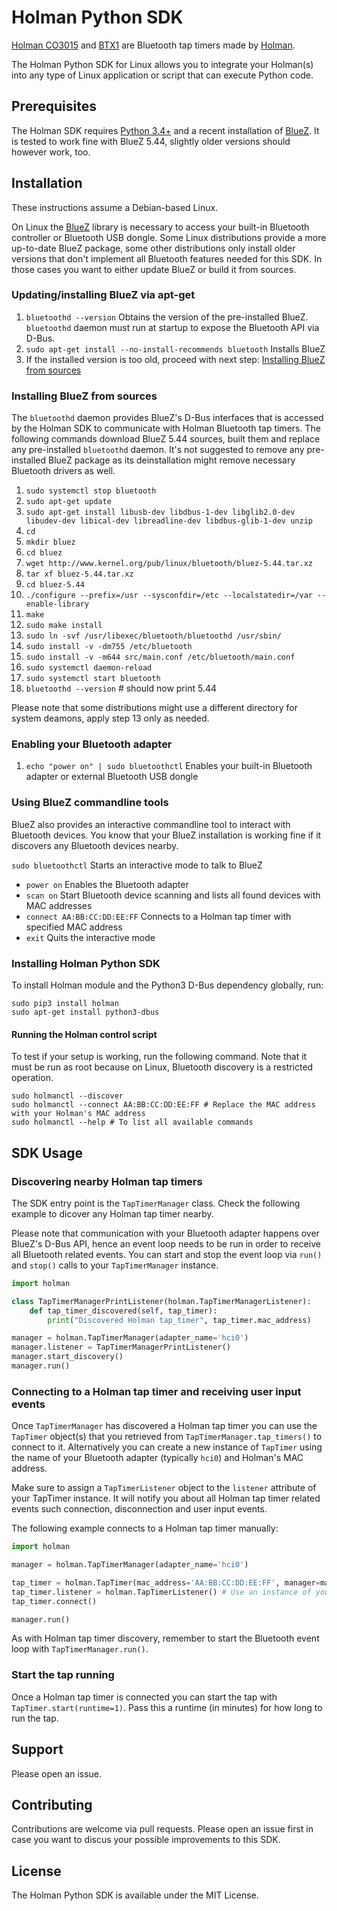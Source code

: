 # Holman Python SDK
[Holman CO3015](https://www.holmanindustries.com.au/products/bluetooth-tap-timer-co3015/)
and [BTX1](https://www.holmanindustries.com.au/products/btx1-tap-mounted-smart-valve/) are Bluetooth tap timers made by [Holman](https://www.holmanindustries.com.au/).

The Holman Python SDK for Linux allows you to integrate your Holman(s) into any type of Linux application or script that can execute Python code.

## Prerequisites
The Holman SDK requires [Python 3.4+](https://www.python.org) and a recent installation of [BlueZ](http://www.bluez.org/). It is tested to work fine with BlueZ 5.44, slightly older versions should however work, too.

## Installation
These instructions assume a Debian-based Linux.

On Linux the [BlueZ](http://www.bluez.org/) library is necessary to access your built-in Bluetooth controller or Bluetooth USB dongle. Some Linux distributions provide a more up-to-date BlueZ package, some other distributions only install older versions that don't implement all Bluetooth features needed for this SDK. In those cases you want to either update BlueZ or build it from sources.

### Updating/installing BlueZ via apt-get

1. `bluetoothd --version` Obtains the version of the pre-installed BlueZ. `bluetoothd` daemon must run at startup to expose the Bluetooth API via D-Bus.
2. `sudo apt-get install --no-install-recommends bluetooth` Installs BlueZ
3. If the installed version is too old, proceed with next step: [Installing BlueZ from sources](#installing-bluez-from-sources)

### Installing BlueZ from sources

The `bluetoothd` daemon provides BlueZ's D-Bus interfaces that is accessed by the Holman SDK to communicate with Holman Bluetooth tap timers. The following commands download BlueZ 5.44 sources, built them and replace any pre-installed `bluetoothd` daemon. It's not suggested to remove any pre-installed BlueZ package as its deinstallation might remove necessary Bluetooth drivers as well.

1. `sudo systemctl stop bluetooth`
2. `sudo apt-get update`
3. `sudo apt-get install libusb-dev libdbus-1-dev libglib2.0-dev libudev-dev libical-dev libreadline-dev libdbus-glib-1-dev unzip`
4. `cd`
5. `mkdir bluez`
6. `cd bluez`
7. `wget http://www.kernel.org/pub/linux/bluetooth/bluez-5.44.tar.xz`
8. `tar xf bluez-5.44.tar.xz`
9. `cd bluez-5.44`
10. `./configure --prefix=/usr --sysconfdir=/etc --localstatedir=/var --enable-library`
11. `make`
12. `sudo make install`
13. `sudo ln -svf /usr/libexec/bluetooth/bluetoothd /usr/sbin/`
14. `sudo install -v -dm755 /etc/bluetooth`
15. `sudo install -v -m644 src/main.conf /etc/bluetooth/main.conf`
16. `sudo systemctl daemon-reload`
17. `sudo systemctl start bluetooth`
18. `bluetoothd --version` # should now print 5.44

Please note that some distributions might use a different directory for system deamons, apply step 13 only as needed.

### Enabling your Bluetooth adapter

1. `echo "power on" | sudo bluetoothctl` Enables your built-in Bluetooth adapter or external Bluetooth USB dongle

### Using BlueZ commandline tools
BlueZ also provides an interactive commandline tool to interact with Bluetooth devices. You know that your BlueZ installation is working fine if it discovers any Bluetooth devices nearby.

`sudo bluetoothctl` Starts an interactive mode to talk to BlueZ
  * `power on` Enables the Bluetooth adapter
  * `scan on` Start Bluetooth device scanning and lists all found devices with MAC addresses
  * `connect AA:BB:CC:DD:EE:FF` Connects to a Holman tap timer with specified MAC address
  * `exit` Quits the interactive mode

### Installing Holman Python SDK

To install Holman module and the Python3 D-Bus dependency globally, run:

```
sudo pip3 install holman
sudo apt-get install python3-dbus
```

#### Running the Holman control script

To test if your setup is working, run the following command. Note that it must be run as root because on Linux, Bluetooth discovery is a restricted operation.

```
sudo holmanctl --discover
sudo holmanctl --connect AA:BB:CC:DD:EE:FF # Replace the MAC address with your Holman's MAC address
sudo holmanctl --help # To list all available commands
```

## SDK Usage

### Discovering nearby Holman tap timers

The SDK entry point is the `TapTimerManager` class. Check the following example to dicover any Holman tap timer nearby.

Please note that communication with your Bluetooth adapter happens over BlueZ's D-Bus API, hence an event loop needs to be run in order to receive all Bluetooth related events. You can start and stop the event loop via `run()` and `stop()` calls to your `TapTimerManager` instance.


```python
import holman

class TapTimerManagerPrintListener(holman.TapTimerManagerListener):
    def tap_timer_discovered(self, tap_timer):
        print("Discovered Holman tap_timer", tap_timer.mac_address)

manager = holman.TapTimerManager(adapter_name='hci0')
manager.listener = TapTimerManagerPrintListener()
manager.start_discovery()
manager.run()
```

### Connecting to a Holman tap timer and receiving user input events

Once `TapTimerManager` has discovered a Holman tap timer you can use the `TapTimer` object(s) that you retrieved from `TapTimerManager.tap_timers()` to connect to it. Alternatively you can create a new instance of `TapTimer` using the name of your Bluetooth adapter (typically `hci0`) and Holman's MAC address.

Make sure to assign a `TapTimerListener` object to the `listener` attribute of your TapTimer instance. It will notify you about all Holman tap timer related events such connection, disconnection and user input events.

The following example connects to a Holman tap timer manually:

```python
import holman

manager = holman.TapTimerManager(adapter_name='hci0')

tap_timer = holman.TapTimer(mac_address='AA:BB:CC:DD:EE:FF', manager=manager)
tap_timer.listener = holman.TapTimerListener() # Use an instance of your own holman.TapTimerListener subclass
tap_timer.connect()

manager.run()
```

As with Holman tap timer discovery, remember to start the Bluetooth event loop with `TapTimerManager.run()`.

### Start the tap running

Once a Holman tap timer is connected you can start the tap with `TapTimer.start(runtime=1)`.  Pass this a runtime (in minutes) for how long to run the tap.

## Support

Please open an issue.

## Contributing

Contributions are welcome via pull requests. Please open an issue first in case you want to discus your possible improvements to this SDK.

## License

The Holman Python SDK is available under the MIT License.
